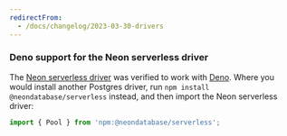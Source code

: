 ```yaml
---
redirectFrom:
  - /docs/changelog/2023-03-30-drivers
---
```


### Deno support for the Neon serverless driver

The [Neon serverless driver](https://github.com/neondatabase/serverless) was verified to work with [Deno](https://github.com/denoland/deno). Where you would install another Postgres driver, run `npm install @neondatabase/serverless` instead, and then import the Neon serverless driver:

```javascript
import { Pool } from 'npm:@neondatabase/serverless';
```
